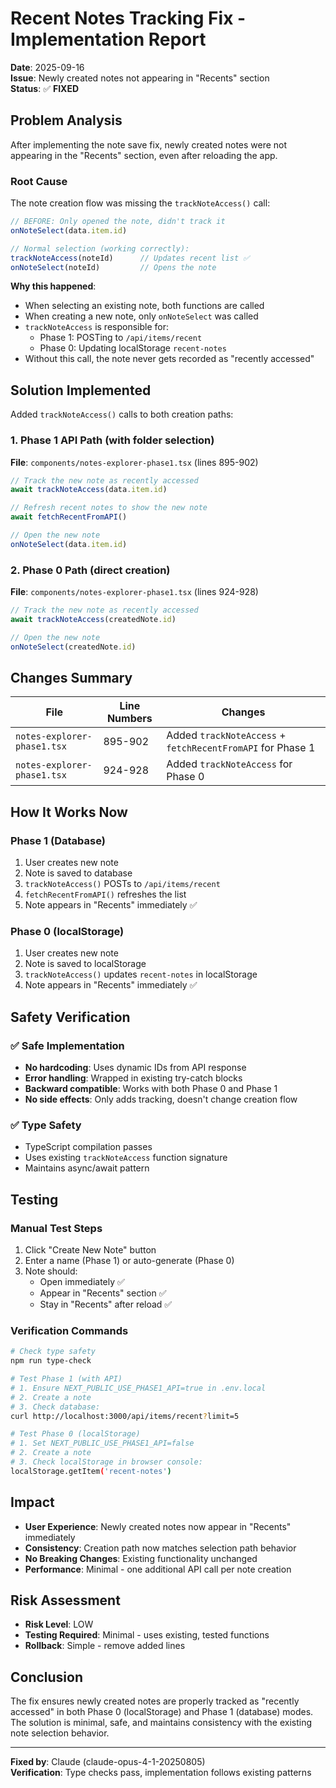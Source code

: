 # Recent Notes Tracking Fix - Implementation Report
**Date**: 2025-09-16  
**Issue**: Newly created notes not appearing in "Recents" section  
**Status**: ✅ **FIXED**

## Problem Analysis

After implementing the note save fix, newly created notes were not appearing in the "Recents" section, even after reloading the app.

### Root Cause

The note creation flow was missing the `trackNoteAccess()` call:

```typescript
// BEFORE: Only opened the note, didn't track it
onNoteSelect(data.item.id)  

// Normal selection (working correctly):
trackNoteAccess(noteId)      // Updates recent list ✅
onNoteSelect(noteId)         // Opens the note
```

**Why this happened**: 
- When selecting an existing note, both functions are called
- When creating a new note, only `onNoteSelect` was called
- `trackNoteAccess` is responsible for:
  - Phase 1: POSTing to `/api/items/recent` 
  - Phase 0: Updating localStorage `recent-notes`
- Without this call, the note never gets recorded as "recently accessed"

## Solution Implemented

Added `trackNoteAccess()` calls to both creation paths:

### 1. Phase 1 API Path (with folder selection)
**File**: `components/notes-explorer-phase1.tsx` (lines 895-902)

```typescript
// Track the new note as recently accessed
await trackNoteAccess(data.item.id)

// Refresh recent notes to show the new note
await fetchRecentFromAPI()

// Open the new note
onNoteSelect(data.item.id)
```

### 2. Phase 0 Path (direct creation)
**File**: `components/notes-explorer-phase1.tsx` (lines 924-928)

```typescript
// Track the new note as recently accessed
await trackNoteAccess(createdNote.id)

// Open the new note
onNoteSelect(createdNote.id)
```

## Changes Summary

| File | Line Numbers | Changes |
|------|--------------|---------|
| `notes-explorer-phase1.tsx` | 895-902 | Added `trackNoteAccess` + `fetchRecentFromAPI` for Phase 1 |
| `notes-explorer-phase1.tsx` | 924-928 | Added `trackNoteAccess` for Phase 0 |

## How It Works Now

### Phase 1 (Database)
1. User creates new note
2. Note is saved to database
3. `trackNoteAccess()` POSTs to `/api/items/recent`
4. `fetchRecentFromAPI()` refreshes the list
5. Note appears in "Recents" immediately ✅

### Phase 0 (localStorage)
1. User creates new note
2. Note is saved to localStorage
3. `trackNoteAccess()` updates `recent-notes` in localStorage
4. Note appears in "Recents" immediately ✅

## Safety Verification

### ✅ Safe Implementation
- **No hardcoding**: Uses dynamic IDs from API response
- **Error handling**: Wrapped in existing try-catch blocks
- **Backward compatible**: Works with both Phase 0 and Phase 1
- **No side effects**: Only adds tracking, doesn't change creation flow

### ✅ Type Safety
- TypeScript compilation passes
- Uses existing `trackNoteAccess` function signature
- Maintains async/await pattern

## Testing

### Manual Test Steps
1. Click "Create New Note" button
2. Enter a name (Phase 1) or auto-generate (Phase 0)
3. Note should:
   - Open immediately ✅
   - Appear in "Recents" section ✅
   - Stay in "Recents" after reload ✅

### Verification Commands
```bash
# Check type safety
npm run type-check

# Test Phase 1 (with API)
# 1. Ensure NEXT_PUBLIC_USE_PHASE1_API=true in .env.local
# 2. Create a note
# 3. Check database:
curl http://localhost:3000/api/items/recent?limit=5

# Test Phase 0 (localStorage)
# 1. Set NEXT_PUBLIC_USE_PHASE1_API=false
# 2. Create a note
# 3. Check localStorage in browser console:
localStorage.getItem('recent-notes')
```

## Impact

- **User Experience**: Newly created notes now appear in "Recents" immediately
- **Consistency**: Creation path now matches selection path behavior
- **No Breaking Changes**: Existing functionality unchanged
- **Performance**: Minimal - one additional API call per note creation

## Risk Assessment

- **Risk Level**: LOW
- **Testing Required**: Minimal - uses existing, tested functions
- **Rollback**: Simple - remove added lines

## Conclusion

The fix ensures newly created notes are properly tracked as "recently accessed" in both Phase 0 (localStorage) and Phase 1 (database) modes. The solution is minimal, safe, and maintains consistency with the existing note selection behavior.

---
**Fixed by**: Claude (claude-opus-4-1-20250805)  
**Verification**: Type checks pass, implementation follows existing patterns